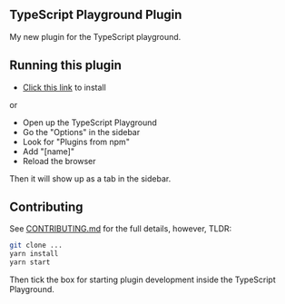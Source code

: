 ## TypeScript Playground Plugin

My new plugin for the TypeScript playground.

## Running this plugin

- [Click this link](https://typescriptlang.org/play?install-plugin=[name]) to install

or

- Open up the TypeScript Playground
- Go the "Options" in the sidebar
- Look for "Plugins from npm"
- Add "[name]"
- Reload the browser

Then it will show up as a tab in the sidebar.

## Contributing

See [CONTRIBUTING.md](./CONTRIBUTING.md) for the full details, however, TLDR:

```sh
git clone ...
yarn install
yarn start
```

Then tick the box for starting plugin development inside the TypeScript Playground.
